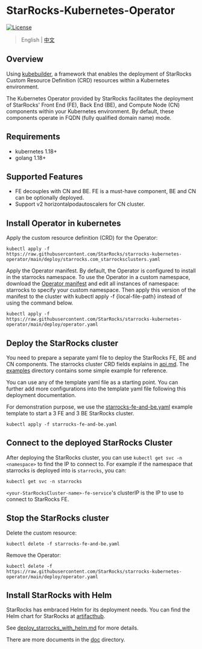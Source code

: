 # StarRocks-Kubernetes-Operator

[![License](https://img.shields.io/badge/License-Apache%202.0-blue.svg)](https://opensource.org/licenses/Apache-2.0)

> English | [中文](README_ZH-CN.md)

## Overview

Using [kubebuilder](https://github.com/kubernetes-sigs/kubebuilder), a framework that enables the deployment of
StarRocks Custom Resource Definition (CRD) resources within a Kubernetes environment.

The Kubernetes Operator provided by StarRocks facilitates the deployment of StarRocks' Front End (FE), Back End (BE),
and Compute Node (CN) components within your Kubernetes environment. By default, these components operate in FQDN (fully
qualified domain name) mode.

## Requirements

* kubernetes 1.18+
* golang 1.18+

## Supported Features

* FE decouples with CN and BE. FE is a must-have component, BE and CN can be optionally deployed.
* Support v2 horizontalpodautoscalers for CN cluster.

## Install Operator in kubernetes

Apply the custom resource definition (CRD) for the Operator:

```console
kubectl apply -f https://raw.githubusercontent.com/StarRocks/starrocks-kubernetes-operator/main/deploy/starrocks.com_starrocksclusters.yaml
```

Apply the Operator manifest. By default, the Operator is configured to install in the starrocks namespace.
To use the Operator in a custom namespace, download
the [Operator manifest](https://raw.githubusercontent.com/StarRocks/starrocks-kubernetes-operator/main/deploy/operator.yaml)
and edit all instances of namespace: starrocks to specify your custom namespace.
Then apply this version of the manifest to the cluster with kubectl apply -f {local-file-path} instead of using the
command below.

```console
kubectl apply -f https://raw.githubusercontent.com/StarRocks/starrocks-kubernetes-operator/main/deploy/operator.yaml
```

## Deploy the StarRocks cluster

You need to prepare a separate yaml file to deploy the StarRocks FE, BE and CN components.
The starrocks cluster CRD fields explains in [api.md](./doc/api.md).
The [examples](./examples/starrocks) directory contains some simple example for reference.

You can use any of the template yaml file as a starting point. You can further add more configurations into the template
yaml file following this deployment documentation.

For demonstration purpose, we use the [starrocks-fe-and-be.yaml](./examples/starrocks/starrocks-fe-and-be.yaml) example
template to start a 3 FE and 3 BE StarRocks cluster.

```console
kubectl apply -f starrocks-fe-and-be.yaml
```

## Connect to the deployed StarRocks Cluster

After deploying the StarRocks cluster, you can use `kubectl get svc -n <namespace>` to find the IP to connect to. For
example if the namespace that starrocks is deployed into is `starrocks`, you can:

```console
kubectl get svc -n starrocks
```

`<your-StarRocksCluster-name>-fe-service`'s clusterIP is the IP to use to connect to StarRocks FE.

## Stop the StarRocks cluster

Delete the custom resource:

```console
kubectl delete -f starrocks-fe-and-be.yaml
```

Remove the Operator:

```console
kubectl delete -f  https://raw.githubusercontent.com/StarRocks/starrocks-kubernetes-operator/main/deploy/operator.yaml
```

## Install StarRocks with Helm

StarRocks has embraced Helm for its deployment needs. You can find the Helm chart for StarRocks
at [artifacthub](https://artifacthub.io/packages/helm/kube-starrocks/kube-starrocks).

See [deploy_starrocks_with_helm.md](./doc/deploy_starrocks_with_helm_howto.md) for more details.

There are more documents in the [doc](./doc/README.md) directory.
